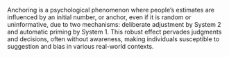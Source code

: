 Anchoring is a psychological phenomenon where people’s estimates are influenced by an initial number, or anchor, even if it is random or uninformative, due to two mechanisms: deliberate adjustment by System 2 and automatic priming by System 1. This robust effect pervades judgments and decisions, often without awareness, making individuals susceptible to suggestion and bias in various real-world contexts.
